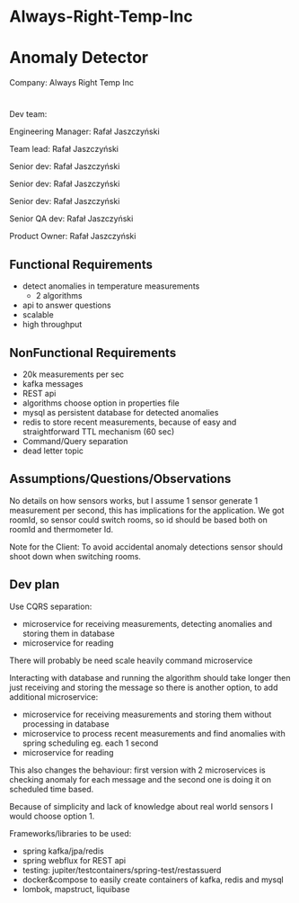 # Always-Right-Temp-Inc

# Anomaly Detector

Company: Always Right Temp Inc

#
Dev team:

  Engineering Manager: Rafał Jaszczyński
  
  Team lead: Rafał Jaszczyński
  
  Senior dev: Rafał Jaszczyński
  
  Senior dev: Rafał Jaszczyński
  
  Senior dev: Rafał Jaszczyński
  
  Senior QA dev: Rafał Jaszczyński
  
  Product Owner: Rafał Jaszczyński

## Functional Requirements
- detect anomalies in temperature measurements
    - 2 algorithms
- api to answer questions
- scalable
- high throughput

## NonFunctional Requirements
- 20k measurements per sec
- kafka messages
- REST api
- algorithms choose option in properties file
- mysql as persistent database for detected anomalies
- redis to store recent measurements, because of easy and straightforward TTL mechanism (60 sec)
- Command/Query separation
- dead letter topic

## Assumptions/Questions/Observations

No details on how sensors works, but I assume 1 sensor generate 1 measurement per second, this has implications for the application.
We got roomId, so sensor could switch rooms, so id should be based both on roomId and thermometer Id.

Note for the Client: To avoid accidental anomaly detections sensor should shoot down when switching rooms.

## Dev plan

Use CQRS separation:
- microservice for receiving measurements, detecting anomalies and storing them in database
- microservice for reading

There will probably be need scale heavily command microservice

Interacting with database and running the algorithm should take  longer then just receiving and storing the message
so there is another option, to add additional microservice:
- microservice for receiving measurements and storing them without processing in database
- microservice to process recent measurements and find anomalies with spring scheduling eg. each 1 second
- microservice for reading

This also changes the behaviour: first version with 2 microservices is checking anomaly for each message
and the second one is doing it on scheduled time based.

Because of simplicity and lack of knowledge about real world sensors I would choose option 1.

Frameworks/libraries to be used:
- spring kafka/jpa/redis
- spring webflux for REST api
- testing: jupiter/testcontainers/spring-test/restassuerd
- docker&compose to easily create containers of kafka, redis and mysql
- lombok, mapstruct, liquibase


